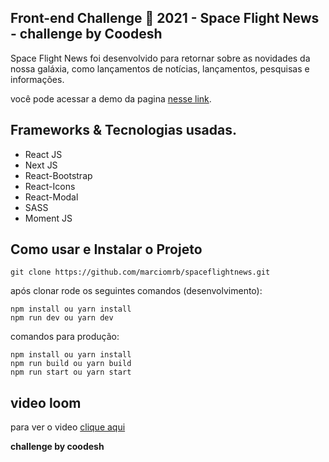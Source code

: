 
## Front-end Challenge 🏅 2021 - Space Flight News - challenge by Coodesh  

Space Flight News foi desenvolvido para retornar sobre as novidades da nossa galáxia, como lançamentos de notícias, lançamentos, pesquisas e informações.

você pode acessar a demo da pagina [nesse link](https://spaceflightnews.vercel.app/).
  

## Frameworks & Tecnologias usadas.

- React JS
- Next JS
- React-Bootstrap
- React-Icons
- React-Modal
- SASS
- Moment JS  

## Como usar e Instalar o Projeto
  

    git clone https://github.com/marciomrb/spaceflightnews.git

  

após clonar rode os seguintes comandos (desenvolvimento):
  

    npm install ou yarn install    
    npm run dev ou yarn dev
  

comandos para produção:
  
    npm install ou yarn install
    npm run build ou yarn build
    npm run start ou yarn start

  
  ## video loom
   para ver o video [clique aqui](https://www.loom.com/share/5bfe35b595cb4dd99bc53155470bb749)
  

**challenge by coodesh**